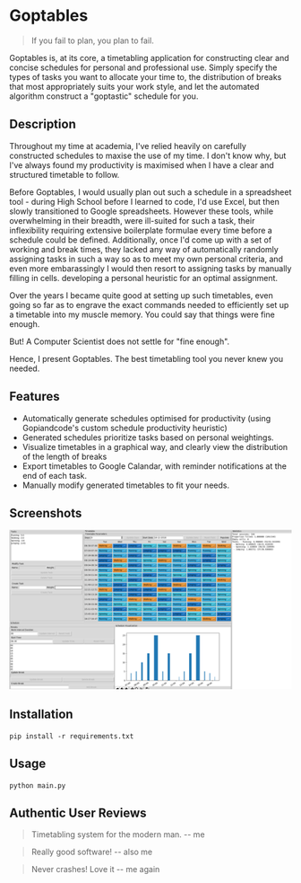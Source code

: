 # Goptables
> If you fail to plan, you plan to fail.

Goptables is, at its core, a timetabling application for constructing clear and concise schedules for personal and professional use. 
Simply specify the types of tasks you want to allocate your time to, the distribution of breaks that most appropriately suits your work style, and let the automated algorithm construct a "goptastic" schedule for you.


## Description
Throughout my time at academia, 
I've relied heavily on carefully constructed schedules to maxise the use of my time.
I don't know why, but I've always found my productivity is maximised when I have a clear and structured timetable to follow.

Before Goptables, I would usually plan out such a schedule in a spreadsheet tool - during High School before I learned to code, I'd use Excel, but then slowly transitioned to Google spreadsheets.
However these tools, while overwhelming in their breadth, were ill-suited for such a task, their inflexibility requiring extensive boilerplate formulae every time before a schedule could be defined.
Additionally,  once I'd come up with a set of working and break times, they lacked any way of automatically randomly assigning tasks 
in such a way so as to meet my own personal criteria, and even more embarassingly I would then resort to assigning tasks by manually filling in cells. developing a personal heuristic for an optimal assignment.

Over the years I became quite good at setting up such timetables, even going so far as to engrave the exact commands needed to efficiently set up a timetable into my muscle memory.
You could say that things were fine enough.

But! A Computer Scientist does not settle for "fine enough". 

Hence, I present Goptables. The best timetabling tool you never knew you needed.

## Features
 - Automatically generate schedules optimised for productivity (using Gopiandcode's custom schedule productivity heuristic)
 - Generated schedules prioritize tasks based on personal weightings.
 - Visualize timetables in a graphical way, and clearly view the distribution of the length of breaks
 - Export timetables to Google Calandar, with reminder notifications at the end of each task.
 - Manually modify generated timetables to fit your needs.

## Screenshots
![Screenshot of Application](https://raw.githubusercontent.com/Gopiandcode/goptables/master/screenshot.png)

## Installation
    pip install -r requirements.txt

## Usage
    python main.py

## Authentic User Reviews
> Timetabling system for the modern man.
> -- me

> Really good software!
> -- also me


> Never crashes! Love it
> -- me again
